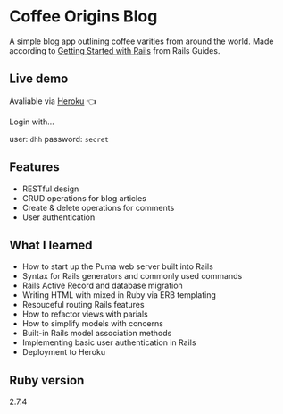 # Coffee Origins Blog

A simple blog app outlining coffee varities from around the world. Made according to [Getting Started with Rails](https://guides.rubyonrails.org/getting_started.html) from Rails Guides.

## Live demo

Avaliable via [Heroku](https://morning-ridge-46206.herokuapp.com/) 👈

Login with...

user: <code>dhh</code>
password: <code>secret</code>

## Features

- RESTful design
- CRUD operations for blog articles
- Create & delete operations for comments
- User authentication

## What I learned

- How to start up the Puma web server built into Rails
- Syntax for Rails generators and commonly used commands
- Rails Active Record and database migration
- Writing HTML with mixed in Ruby via ERB templating
- Resouceful routing Rails features
- How to refactor views with parials
- How to simplify models with concerns
- Built-in Rails model association methods
- Implementing basic user authentication in Rails
- Deployment to Heroku

## Ruby version

2.7.4